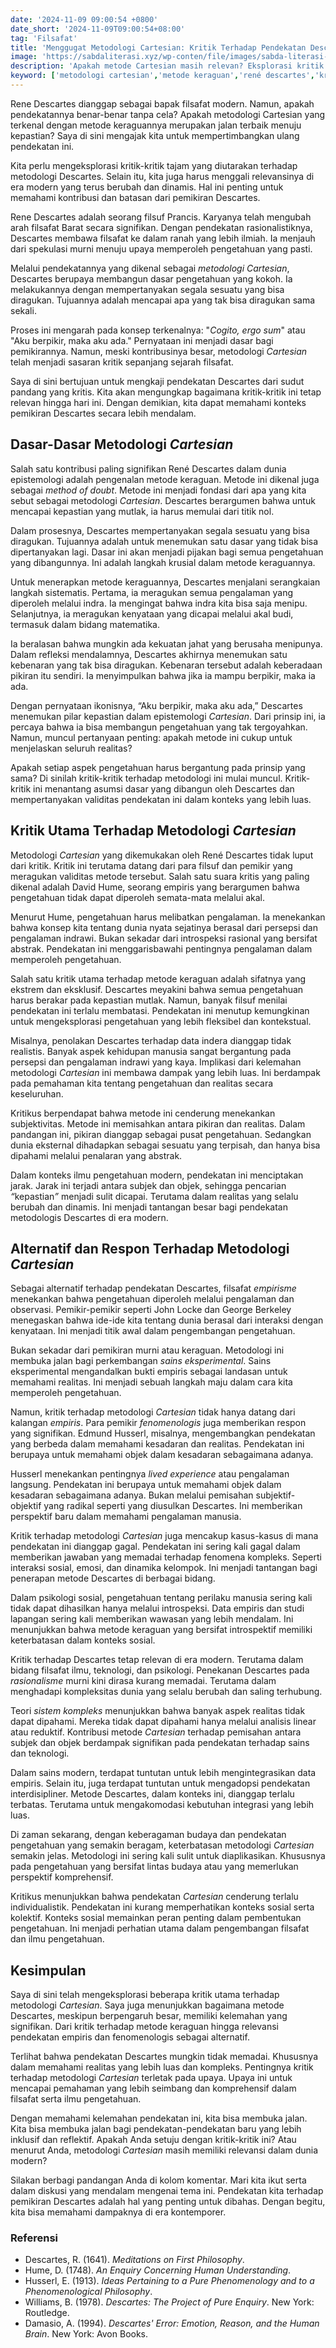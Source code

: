 ```yaml
---
date: '2024-11-09 09:00:54 +0800'
date_short: '2024-11-09T09:00:54+08:00'
tag: 'Filsafat'
title: 'Menggugat Metodologi Cartesian: Kritik Terhadap Pendekatan Descartes'
image: 'https://sabdaliterasi.xyz/wp-conten/file/images/sabda-literasi-menggugat-metodologi-cartesian-kritik-terhadap-pendekatan-descartes.jpg'
description: 'Apakah metode Cartesian masih relevan? Eksplorasi kritik tajam terhadap Descartes dan tantangan untuk memahami realitas yang kompleks.'
keyword: ['metodologi cartesian','metode keraguan','rené descartes','kritik metodologi','epistemologi','empirisme','david hume','fenomenologi','lived experience','sains modern','filosofi ilmu','kesadaran','realitas kompleks','pengetahuan','subjektivitas','rene descartes','kritik filosofis','kepastian pengetahuan','epistemologi descartes','kritik metode descartes','kelemahan metodologi','implikasi pengetahuan','pendekatan empiris','alternatif metodologi','kasus studi','relevansi modern','kritik kontemporer','filsafat dan sains','kesimpulan metodologi','refleksi kritik','diskusi lanjut']
---
```

<p>Rene Descartes dianggap sebagai bapak filsafat modern. Namun, apakah pendekatannya benar-benar tanpa cela? Apakah metodologi Cartesian yang terkenal dengan metode keraguannya merupakan jalan terbaik menuju kepastian? Saya di sini mengajak kita untuk mempertimbangkan ulang pendekatan ini.</p><p>Kita perlu mengeksplorasi kritik-kritik tajam yang diutarakan terhadap metodologi Descartes. Selain itu, kita juga harus menggali relevansinya di era modern yang terus berubah dan dinamis. Hal ini penting untuk memahami kontribusi dan batasan dari pemikiran Descartes.</p><p>Rene Descartes adalah seorang filsuf Prancis. Karyanya telah mengubah arah filsafat Barat secara signifikan. Dengan pendekatan rasionalistiknya, Descartes membawa filsafat ke dalam ranah yang lebih ilmiah. Ia menjauh dari spekulasi murni menuju upaya memperoleh pengetahuan yang pasti.</p><p>Melalui pendekatannya yang dikenal sebagai <em>metodologi Cartesian</em>, Descartes berupaya membangun dasar pengetahuan yang kokoh. Ia melakukannya dengan mempertanyakan segala sesuatu yang bisa diragukan. Tujuannya adalah mencapai apa yang tak bisa diragukan sama sekali.</p><p>Proses ini mengarah pada konsep terkenalnya: "<em>Cogito, ergo sum</em>" atau "Aku berpikir, maka aku ada." Pernyataan ini menjadi dasar bagi pemikirannya. Namun, meski kontribusinya besar, metodologi <em>Cartesian</em> telah menjadi sasaran kritik sepanjang sejarah filsafat.</p><p>Saya di sini bertujuan untuk mengkaji pendekatan Descartes dari sudut pandang yang kritis. Kita akan mengungkap bagaimana kritik-kritik ini tetap relevan hingga hari ini. Dengan demikian, kita dapat memahami konteks pemikiran Descartes secara lebih mendalam.</p><h2>Dasar-Dasar Metodologi <em>Cartesian</em></h2><p>Salah satu kontribusi paling signifikan René Descartes dalam dunia epistemologi adalah pengenalan metode keraguan. Metode ini dikenal juga sebagai <em>method of doubt</em>. Metode ini menjadi fondasi dari apa yang kita sebut sebagai metodologi <em>Cartesian</em>. Descartes berargumen bahwa untuk mencapai kepastian yang mutlak, ia harus memulai dari titik nol.</p><p>Dalam prosesnya, Descartes mempertanyakan segala sesuatu yang bisa diragukan. Tujuannya adalah untuk menemukan satu dasar yang tidak bisa dipertanyakan lagi. Dasar ini akan menjadi pijakan bagi semua pengetahuan yang dibangunnya. Ini adalah langkah krusial dalam metode keraguannya.</p><p>Untuk menerapkan metode keraguannya, Descartes menjalani serangkaian langkah sistematis. Pertama, ia meragukan semua pengalaman yang diperoleh melalui indra. Ia mengingat bahwa indra kita bisa saja menipu. Selanjutnya, ia meragukan kenyataan yang dicapai melalui akal budi, termasuk dalam bidang matematika.</p><p>Ia beralasan bahwa mungkin ada kekuatan jahat yang berusaha menipunya. Dalam refleksi mendalamnya, Descartes akhirnya menemukan satu kebenaran yang tak bisa diragukan. Kebenaran tersebut adalah keberadaan pikiran itu sendiri. Ia menyimpulkan bahwa jika ia mampu berpikir, maka ia ada.</p><p>Dengan pernyataan ikonisnya, “Aku berpikir, maka aku ada,” Descartes menemukan pilar kepastian dalam epistemologi <em>Cartesian</em>. Dari prinsip ini, ia percaya bahwa ia bisa membangun pengetahuan yang tak tergoyahkan. Namun, muncul pertanyaan penting: apakah metode ini cukup untuk menjelaskan seluruh realitas?</p><p>Apakah setiap aspek pengetahuan harus bergantung pada prinsip yang sama? Di sinilah kritik-kritik terhadap metodologi ini mulai muncul. Kritik-kritik ini menantang asumsi dasar yang dibangun oleh Descartes dan mempertanyakan validitas pendekatan ini dalam konteks yang lebih luas.</p><h2>Kritik Utama Terhadap Metodologi <em>Cartesian</em></h2><p>Metodologi <em>Cartesian</em> yang dikemukakan oleh René Descartes tidak luput dari kritik. Kritik ini terutama datang dari para filsuf dan pemikir yang meragukan validitas metode tersebut. Salah satu suara kritis yang paling dikenal adalah David Hume, seorang empiris yang berargumen bahwa pengetahuan tidak dapat diperoleh semata-mata melalui akal.</p><p>Menurut Hume, pengetahuan harus melibatkan pengalaman. Ia menekankan bahwa konsep kita tentang dunia nyata sejatinya berasal dari persepsi dan pengalaman indrawi. Bukan sekadar dari introspeksi rasional yang bersifat abstrak. Pendekatan ini menggarisbawahi pentingnya pengalaman dalam memperoleh pengetahuan.</p><p>Salah satu kritik utama terhadap metode keraguan adalah sifatnya yang ekstrem dan eksklusif. Descartes meyakini bahwa semua pengetahuan harus berakar pada kepastian mutlak. Namun, banyak filsuf menilai pendekatan ini terlalu membatasi. Pendekatan ini menutup kemungkinan untuk mengeksplorasi pengetahuan yang lebih fleksibel dan kontekstual.</p><p>Misalnya, penolakan Descartes terhadap data indera dianggap tidak realistis. Banyak aspek kehidupan manusia sangat bergantung pada persepsi dan pengalaman indrawi yang kaya. Implikasi dari kelemahan metodologi <em>Cartesian</em> ini membawa dampak yang lebih luas. Ini berdampak pada pemahaman kita tentang pengetahuan dan realitas secara keseluruhan.</p><p>Kritikus berpendapat bahwa metode ini cenderung menekankan subjektivitas. Metode ini memisahkan antara pikiran dan realitas. Dalam pandangan ini, pikiran dianggap sebagai pusat pengetahuan. Sedangkan dunia eksternal dihadapkan sebagai sesuatu yang terpisah, dan hanya bisa dipahami melalui penalaran yang abstrak.</p><p>Dalam konteks ilmu pengetahuan modern, pendekatan ini menciptakan jarak. Jarak ini terjadi antara subjek dan objek, sehingga pencarian <em>“</em>kepastian<em>”</em> menjadi sulit dicapai. Terutama dalam realitas yang selalu berubah dan dinamis. Ini menjadi tantangan besar bagi pendekatan metodologis Descartes di era modern.</p><h2>Alternatif dan Respon Terhadap Metodologi <em>Cartesian</em></h2><p>Sebagai alternatif terhadap pendekatan Descartes, filsafat <em>empirisme</em> menekankan bahwa pengetahuan diperoleh melalui pengalaman dan observasi. Pemikir-pemikir seperti John Locke dan George Berkeley menegaskan bahwa ide-ide kita tentang dunia berasal dari interaksi dengan kenyataan. Ini menjadi titik awal dalam pengembangan pengetahuan.</p><p>Bukan sekadar dari pemikiran murni atau keraguan. Metodologi ini membuka jalan bagi perkembangan <em>sains eksperimental</em>. Sains eksperimental mengandalkan bukti empiris sebagai landasan untuk memahami realitas. Ini menjadi sebuah langkah maju dalam cara kita memperoleh pengetahuan.</p><p>Namun, kritik terhadap metodologi <em>Cartesian</em> tidak hanya datang dari kalangan <em>empiris</em>. Para pemikir <em>fenomenologis</em> juga memberikan respon yang signifikan. Edmund Husserl, misalnya, mengembangkan pendekatan yang berbeda dalam memahami kesadaran dan realitas. Pendekatan ini berupaya untuk memahami objek dalam kesadaran sebagaimana adanya.</p><p>Husserl menekankan pentingnya <em>lived experience</em> atau pengalaman langsung. Pendekatan ini berupaya untuk memahami objek dalam kesadaran sebagaimana adanya. Bukan melalui pemisahan subjektif-objektif yang radikal seperti yang diusulkan Descartes. Ini memberikan perspektif baru dalam memahami pengalaman manusia.</p><p>Kritik terhadap metodologi <em>Cartesian</em> juga mencakup kasus-kasus di mana pendekatan ini dianggap gagal. Pendekatan ini sering kali gagal dalam memberikan jawaban yang memadai terhadap fenomena kompleks. Seperti interaksi sosial, emosi, dan dinamika kelompok. Ini menjadi tantangan bagi penerapan metode Descartes di berbagai bidang.</p><p>Dalam psikologi sosial, pengetahuan tentang perilaku manusia sering kali tidak dapat dihasilkan hanya melalui introspeksi. Data empiris dan studi lapangan sering kali memberikan wawasan yang lebih mendalam. Ini menunjukkan bahwa metode keraguan yang bersifat introspektif memiliki keterbatasan dalam konteks sosial.</p><p>Kritik terhadap Descartes tetap relevan di era modern. Terutama dalam bidang filsafat ilmu, teknologi, dan psikologi. Penekanan Descartes pada <em>rasionalisme</em> murni kini dirasa kurang memadai. Terutama dalam menghadapi kompleksitas dunia yang selalu berubah dan saling terhubung.</p><p>Teori <em>sistem kompleks</em> menunjukkan bahwa banyak aspek realitas tidak dapat dipahami. Mereka tidak dapat dipahami hanya melalui analisis linear atau reduktif. Kontribusi metode <em>Cartesian</em> terhadap pemisahan antara subjek dan objek berdampak signifikan pada pendekatan terhadap sains dan teknologi.</p><p>Dalam sains modern, terdapat tuntutan untuk lebih mengintegrasikan data empiris. Selain itu, juga terdapat tuntutan untuk mengadopsi pendekatan interdisipliner. Metode Descartes, dalam konteks ini, dianggap terlalu terbatas. Terutama untuk mengakomodasi kebutuhan integrasi yang lebih luas.</p><p>Di zaman sekarang, dengan keberagaman budaya dan pendekatan pengetahuan yang semakin beragam, keterbatasan metodologi <em>Cartesian</em> semakin jelas. Metodologi ini sering kali sulit untuk diaplikasikan. Khususnya pada pengetahuan yang bersifat lintas budaya atau yang memerlukan perspektif komprehensif.</p><p>Kritikus menunjukkan bahwa pendekatan <em>Cartesian</em> cenderung terlalu individualistik. Pendekatan ini kurang memperhatikan konteks sosial serta kolektif. Konteks sosial memainkan peran penting dalam pembentukan pengetahuan. Ini menjadi perhatian utama dalam pengembangan filsafat dan ilmu pengetahuan.</p><h2>Kesimpulan</h2><p>Saya di sini telah mengeksplorasi beberapa kritik utama terhadap metodologi <em>Cartesian</em>. Saya juga menunjukkan bagaimana metode Descartes, meskipun berpengaruh besar, memiliki kelemahan yang signifikan. Dari kritik terhadap metode keraguan hingga relevansi pendekatan empiris dan fenomenologis sebagai alternatif.</p><p>Terlihat bahwa pendekatan Descartes mungkin tidak memadai. Khususnya dalam memahami realitas yang lebih luas dan kompleks. Pentingnya kritik terhadap metodologi <em>Cartesian</em> terletak pada upaya. Upaya ini untuk mencapai pemahaman yang lebih seimbang dan komprehensif dalam filsafat serta ilmu pengetahuan.</p><p>Dengan memahami kelemahan pendekatan ini, kita bisa membuka jalan. Kita bisa membuka jalan bagi pendekatan-pendekatan baru yang lebih inklusif dan reflektif. Apakah Anda setuju dengan kritik-kritik ini? Atau menurut Anda, metodologi <em>Cartesian</em> masih memiliki relevansi dalam dunia modern?</p><p>Silakan berbagi pandangan Anda di kolom komentar. Mari kita ikut serta dalam diskusi yang mendalam mengenai tema ini. Pendekatan kita terhadap pemikiran Descartes adalah hal yang penting untuk dibahas. Dengan begitu, kita bisa memahami dampaknya di era kontemporer.</p><h3>Referensi</h3><ul><li>Descartes, R. (1641). <em>Meditations on First Philosophy</em>.</li><li>Hume, D. (1748). <em>An Enquiry Concerning Human Understanding</em>.</li><li>Husserl, E. (1913). <em>Ideas Pertaining to a Pure Phenomenology and to a Phenomenological Philosophy</em>.</li><li>Williams, B. (1978). <em>Descartes: The Project of Pure Enquiry</em>. New York: Routledge.</li><li>Damasio, A. (1994). <em>Descartes' Error: Emotion, Reason, and the Human Brain</em>. New York: Avon Books.</li></ul>